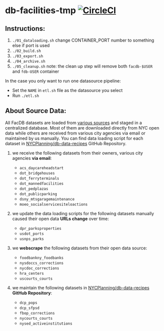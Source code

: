 # db-facilities-tmp [![CircleCI](https://circleci.com/gh/NYCPlanning/db-facilities-tmp.svg?style=svg)](https://circleci.com/gh/NYCPlanning/db-facilities-tmp)

## Instructions:
1. `./01_dataloading.sh` change CONTAINER_PORT number to something else if port is used
2. `./02_build.sh`
3. `./03_export.sh`
4. `./04_archive.sh`
5. `./05_cleanup.sh` note: the clean up step will remove both `facdb-$USER` and `fdb-USER` container

In the case you only want to run one datasource pipeline:
- Set the `NAME` in `etl.sh` file as the datasource you select
- Run `./etl.sh`

## About Source Data:
All FacDB datasets are loaded from [various sources](https://docs.google.com/spreadsheets/d/1xi0EvGpHpH-BqX-I5tgCgoE1OeeXZJAQLBLXpOmKWlk/edit?usp=sharing) and staged in a centralized database. Most of them are downloaded directly from NYC open data while others are received from various city agencies via email or maintained by us manually. You can find data loading script for each dataset in [NYCPlanning/db-data-recipes](https://github.com/NYCPlanning/db-data-recipes/tree/master/recipes) GitHub Repository.
1. we receive the following datasets from their owners, various city agencies __via email__:

    - `acs_daycareheadstart`
    - `dot_bridgehouses`
    - `dot_ferryterminals`
    - `dot_mannedfacilities`
    - `dot_pedplazas`
    - `dot_publicparking`
    - `dsny_mtsgaragemaintenance`
    - `moeo_socialservicesiteloactions`
2. we update the data loading scripts for the following datasets manually caused their open data __URLs change__ over time:

    - `dpr_parksproperties`
    - `usdot_ports`
    - `usnps_parks`
3. we __webscrape__ the following datasets from their open data source:

    - `foodbankny_foodbanks`
    - `nysdoccs_corrections`
    - `nycdoc_corrections`
    - `hra_centers`
    - `uscourts_courts`
4. we maintain the following datasets in [NYCPlanning/db-data-recipes](https://github.com/NYCPlanning/db-data-recipes/tree/master/recipes) __GitHub Repository__:

    - `dcp_pops`
    - `dcp_sfpsd`
    - `fbop_corrections`
    - `nycourts_courts`
    - `nysed_activeinstitutions`
